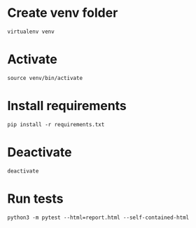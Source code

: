 # Create venv folder

`virtualenv venv`

# Activate

`source venv/bin/activate`

# Install requirements

`pip install -r requirements.txt`

# Deactivate

`deactivate`

# Run tests

`python3 -m pytest --html=report.html --self-contained-html`